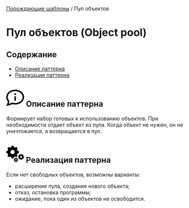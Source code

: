 [Порождающие шаблоны](../#readme) / Пул объектов

# Пул объектов (Object pool)


## Содержание

* [Описание паттерна](#-описание-паттерна)
* [Реализация паттерна](#-реализация-паттерна)



## ![](../../ui/info.svg) Описание паттерна

Формирует набор готовых к использованию объектов. При необходимости отдает объект из пула. Когда объект не нужен, он не уничтожается, а возвращается в пул.



## ![](../../ui/gear.svg) Реализация паттерна

Если нет свободных объектов, возможны варианты:

* расширение пула, создание нового объекта;
* отказ, остановка программы;
* ожидание, пока один из объектов не освободится.
